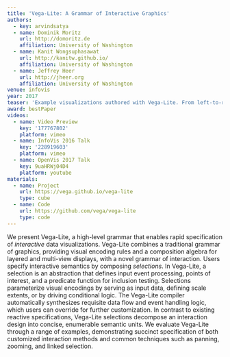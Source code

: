 ```yaml
---
title: 'Vega-Lite: A Grammar of Interactive Graphics'
authors:
  - key: arvindsatya
  - name: Dominik Moritz
    url: http://domoritz.de
    affiliation: University of Washington
  - name: Kanit Wongsuphasawat
    url: http://kanitw.github.io/
    affiliation: University of Washington
  - name: Jeffrey Heer
    url: http://jheer.org
    affiliation: University of Washington
venue: infovis
year: 2017
teaser: 'Example visualizations authored with Vega-Lite. From left-to-right: layered line chart combining raw and average values, dual-axis layered bar and line chart, brushing and linking in a scatterplot matrix, layered cross-filtering, and an interactive index chart.'
award: bestPaper
videos:
  - name: Video Preview
    key: '177767802'
    platform: vimeo
  - name: InfoVis 2016 Talk
    key: '228919603'
    platform: vimeo
  - name: OpenVis 2017 Talk
    key: 9uaHRWj04D4
    platform: youtube
materials:
  - name: Project
    url: https://vega.github.io/vega-lite
    type: cube
  - name: Code
    url: https://github.com/vega/vega-lite
    type: code
---
```

We present Vega-Lite, a high-level grammar that enables rapid specification of <em>interactive</em> data visualizations. Vega-Lite combines a traditional grammar of graphics, providing visual encoding rules and a composition algebra for layered and multi-view displays, with a novel grammar of interaction. Users specify interactive semantics by composing <em>selections</em>. In Vega-Lite, a selection is an abstraction that defines input event processing, points of interest, and a predicate function for inclusion testing. Selections parameterize visual encodings by serving as input data, defining scale extents, or by driving conditional logic. The Vega-Lite compiler automatically synthesizes requisite data flow and event handling logic, which users can override for further customization. In contrast to existing reactive specifications, Vega-Lite selections decompose an interaction design into concise, enumerable semantic units. We evaluate Vega-Lite through a range of examples, demonstrating succinct specification of both customized interaction methods and common techniques such as panning, zooming, and linked selection.